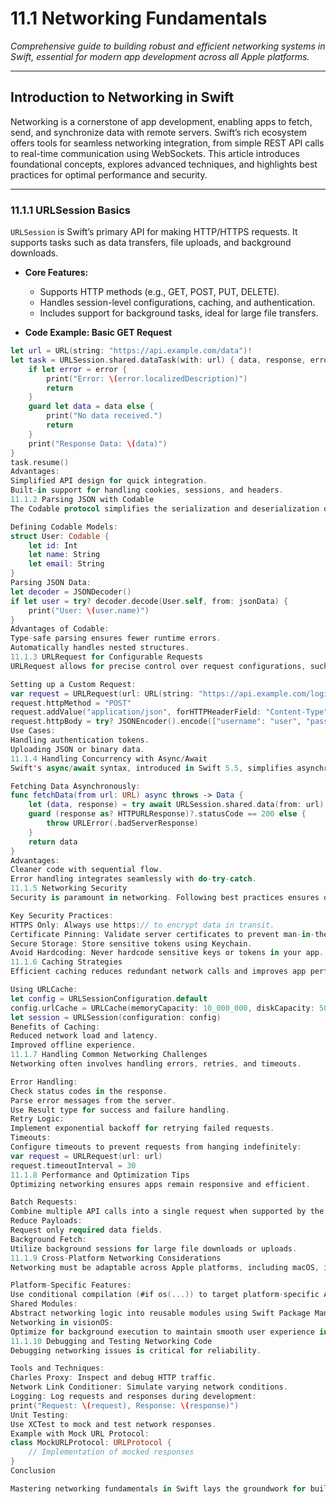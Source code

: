 # **11.1 Networking Fundamentals**
*Comprehensive guide to building robust and efficient networking systems in Swift, essential for modern app development across all Apple platforms.*

---

## **Introduction to Networking in Swift**
Networking is a cornerstone of app development, enabling apps to fetch, send, and synchronize data with remote servers. Swift’s rich ecosystem offers tools for seamless networking integration, from simple REST API calls to real-time communication using WebSockets. This article introduces foundational concepts, explores advanced techniques, and highlights best practices for optimal performance and security.

---

### **11.1.1 URLSession Basics**
`URLSession` is Swift’s primary API for making HTTP/HTTPS requests. It supports tasks such as data transfers, file uploads, and background downloads.

- **Core Features:**
  - Supports HTTP methods (e.g., GET, POST, PUT, DELETE).
  - Handles session-level configurations, caching, and authentication.
  - Includes support for background tasks, ideal for large file transfers.

- **Code Example: Basic GET Request**
```swift
let url = URL(string: "https://api.example.com/data")!
let task = URLSession.shared.dataTask(with: url) { data, response, error in
    if let error = error {
        print("Error: \(error.localizedDescription)")
        return
    }
    guard let data = data else {
        print("No data received.")
        return
    }
    print("Response Data: \(data)")
}
task.resume()
Advantages:
Simplified API design for quick integration.
Built-in support for handling cookies, sessions, and headers.
11.1.2 Parsing JSON with Codable
The Codable protocol simplifies the serialization and deserialization of JSON data into Swift types.

Defining Codable Models:
struct User: Codable {
    let id: Int
    let name: String
    let email: String
}
Parsing JSON Data:
let decoder = JSONDecoder()
if let user = try? decoder.decode(User.self, from: jsonData) {
    print("User: \(user.name)")
}
Advantages of Codable:
Type-safe parsing ensures fewer runtime errors.
Automatically handles nested structures.
11.1.3 URLRequest for Configurable Requests
URLRequest allows for precise control over request configurations, such as headers, body data, and timeout intervals.

Setting up a Custom Request:
var request = URLRequest(url: URL(string: "https://api.example.com/login")!)
request.httpMethod = "POST"
request.addValue("application/json", forHTTPHeaderField: "Content-Type")
request.httpBody = try? JSONEncoder().encode(["username": "user", "password": "pass"])
Use Cases:
Handling authentication tokens.
Uploading JSON or binary data.
11.1.4 Handling Concurrency with Async/Await
Swift's async/await syntax, introduced in Swift 5.5, simplifies asynchronous networking by eliminating callback hell.

Fetching Data Asynchronously:
func fetchData(from url: URL) async throws -> Data {
    let (data, response) = try await URLSession.shared.data(from: url)
    guard (response as? HTTPURLResponse)?.statusCode == 200 else {
        throw URLError(.badServerResponse)
    }
    return data
}
Advantages:
Cleaner code with sequential flow.
Error handling integrates seamlessly with do-try-catch.
11.1.5 Networking Security
Security is paramount in networking. Following best practices ensures data integrity and protects sensitive information.

Key Security Practices:
HTTPS Only: Always use https:// to encrypt data in transit.
Certificate Pinning: Validate server certificates to prevent man-in-the-middle attacks.
Secure Storage: Store sensitive tokens using Keychain.
Avoid Hardcoding: Never hardcode sensitive keys or tokens in your app.
11.1.6 Caching Strategies
Efficient caching reduces redundant network calls and improves app performance.

Using URLCache:
let config = URLSessionConfiguration.default
config.urlCache = URLCache(memoryCapacity: 10_000_000, diskCapacity: 50_000_000, diskPath: "urlCache")
let session = URLSession(configuration: config)
Benefits of Caching:
Reduced network load and latency.
Improved offline experience.
11.1.7 Handling Common Networking Challenges
Networking often involves handling errors, retries, and timeouts.

Error Handling:
Check status codes in the response.
Parse error messages from the server.
Use Result type for success and failure handling.
Retry Logic:
Implement exponential backoff for retrying failed requests.
Timeouts:
Configure timeouts to prevent requests from hanging indefinitely:
var request = URLRequest(url: url)
request.timeoutInterval = 30
11.1.8 Performance and Optimization Tips
Optimizing networking ensures apps remain responsive and efficient.

Batch Requests:
Combine multiple API calls into a single request when supported by the server.
Reduce Payloads:
Request only required data fields.
Background Fetch:
Utilize background sessions for large file downloads or uploads.
11.1.9 Cross-Platform Networking Considerations
Networking must be adaptable across Apple platforms, including macOS, iOS, visionOS, and CarPlay.

Platform-Specific Features:
Use conditional compilation (#if os(...)) to target platform-specific APIs.
Shared Modules:
Abstract networking logic into reusable modules using Swift Package Manager.
Networking in visionOS:
Optimize for background execution to maintain smooth user experience in AR environments.
11.1.10 Debugging and Testing Networking Code
Debugging networking issues is critical for reliability.

Tools and Techniques:
Charles Proxy: Inspect and debug HTTP traffic.
Network Link Conditioner: Simulate varying network conditions.
Logging: Log requests and responses during development:
print("Request: \(request), Response: \(response)")
Unit Testing:
Use XCTest to mock and test network responses.
Example with Mock URL Protocol:
class MockURLProtocol: URLProtocol {
    // Implementation of mocked responses
}
Conclusion

Mastering networking fundamentals in Swift lays the groundwork for building robust and performant applications across Apple’s ecosystem. By leveraging URLSession, async/await, and secure coding practices, developers can create reliable and efficient networking systems tailored to their app’s needs. Future-forward techniques, such as caching and modularization, ensure scalability and maintainability for modern development workflows.
